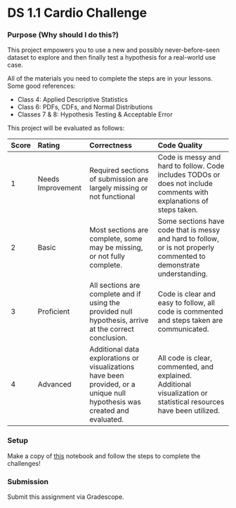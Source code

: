 # DS 1.1 Cardio Challenge

### Purpose (Why should I do this?)

This project empowers you to use a new and possibly never-before-seen dataset to explore and then finally test a hypothesis for a real-world use case.

All of the materials you need to complete the steps are in your lessons. Some good references:

- Class 4: Applied Descriptive Statistics
- Class 6: PDFs, CDFs, and Normal Distributions
- Classes 7 & 8: Hypothesis Testing & Acceptable Error

This project will be evaluated as follows:

| Score | Rating   |        Correctness        |     Code Quality   |
| :------------- | :------------- | :------------- | :------------- |
|  1  | Needs Improvement | Required sections of submission are largely missing or not functional | Code is messy and hard to follow. Code includes TODOs or does not include comments with explanations of steps taken. |
|  2  | Basic | Most sections are complete, some may be missing, or not fully complete. | Some sections have code that is messy and hard to follow, or is not properly commented to demonstrate understanding.  |
|  3  | Proficient | All sections are complete and if using the provided null hypothesis, arrive at the correct conclusion. | Code is clear and easy to follow, all code is commented and steps taken are communicated. |
|  4  | Advanced | Additional data explorations or visualizations have been provided, or a unique null hypothesis was created and evaluated. | All code is clear, commented, and explained. Additional visualization or statistical resources have been utilized. |

### Setup

Make a copy of [this](https://colab.research.google.com/drive/134CRdybHRbKZp6uJDr62ff-dC2isW5HW?usp=sharing) notebook and follow the steps to complete the challenges!

### Submission

Submit this assignment via Gradescope.
